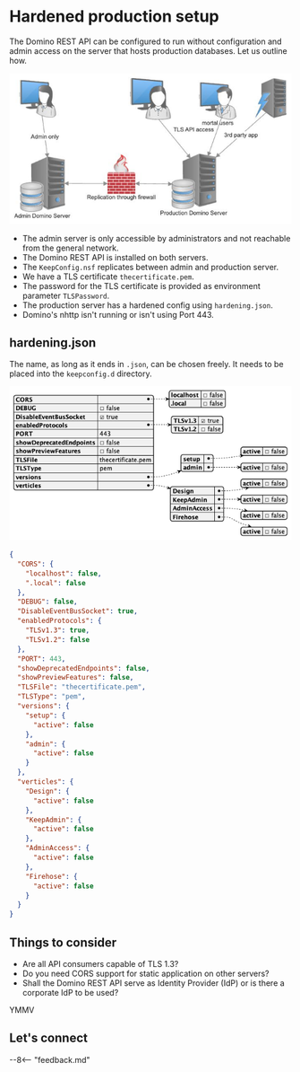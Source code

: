 # Hardened production setup

The Domino REST API can be configured to run without configuration and admin access on the server that hosts production databases. Let us outline how.

![Production layout](../../assets/images/access/productionsample.jpg)

- The admin server is only accessible by administrators and not reachable from the general network.
- The Domino REST API is installed on both servers.
- The `KeepConfig.nsf` replicates between admin and production server.
- We have a TLS certificate `thecertificate.pem`.
- The password for the TLS certificate is provided as environment parameter `TLSPassword`.
- The production server has a hardened config using `hardening.json`.
- Domino's nhttp isn't running or isn't using Port 443.

## hardening.json

The name, as long as it ends in `.json`, can be chosen freely. It needs to be placed into the `keepconfig.d` directory.

![hardened JSON](../../assets/images/hardening.json.png)

```json
{
  "CORS": {
    "localhost": false,
    ".local": false
  },
  "DEBUG": false,
  "DisableEventBusSocket": true,
  "enabledProtocols": {
    "TLSv1.3": true,
    "TLSv1.2": false
  },
  "PORT": 443,
  "showDeprecatedEndpoints": false,
  "showPreviewFeatures": false,
  "TLSFile": "thecertificate.pem",
  "TLSType": "pem",
  "versions": {
    "setup": {
      "active": false
    },
    "admin": {
      "active": false
    }
  },
  "verticles": {
    "Design": {
      "active": false
    },
    "KeepAdmin": {
      "active": false
    },
    "AdminAccess": {
      "active": false
    },
    "Firehose": {
      "active": false
    }
  }
}
```

## Things to consider

- Are all API consumers capable of TLS 1.3?
- Do you need CORS support for static application on other servers?
- Shall the Domino REST API serve as Identity Provider (IdP) or is there a corporate IdP to be used?

YMMV

## Let's connect

--8<-- "feedback.md"
